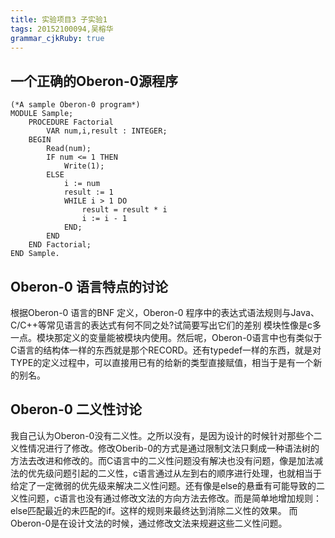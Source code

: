 ```yaml
---
title: 实验项目3 子实验1
tags: 20152100094,吴榕华
grammar_cjkRuby: true
---
```



## 一个正确的Oberon-0源程序

```
(*A sample Oberon-0 program*)
MODULE Sample;
	PROCEDURE Factorial
		VAR num,i,result : INTEGER;
	BEGIN
		Read(num);
		IF num <= 1 THEN 
			Write(1);
		ELSE 
			i := num
			result := 1
			WHILE i > 1 DO
				result = result * i
				i := i - 1
			END;
		END
	END Factorial;
END Sample.
```

## Oberon-0 语言特点的讨论
根据Oberon-0 语言的BNF 定义，Oberon-0 程序中的表达式语法规则与Java、C/C++等常见语言的表达式有何不同之处?试简要写出它们的差别
模块性像是c多一点。模块那定义的变量能被模块内使用。然后呢，Oberon-0语言中也有类似于C语言的结构体一样的东西就是那个RECORD。还有typedef一样的东西，就是对TYPE的定义过程中，可以直接用已有的给新的类型直接赋值，相当于是有一个新的别名。

## Oberon-0 二义性讨论
我自己认为Oberon-0没有二义性。之所以没有，是因为设计的时候针对那些个二义性情况进行了修改。修改Oberib-0的方式是通过限制文法只剩成一种语法树的方法去改进和修改的。而C语言中的二义性问题没有解决也没有问题，像是加法减法的优先级问题引起的二义性，c语言通过从左到右的顺序进行处理，也就相当于给定了一定微弱的优先级来解决二义性问题。还有像是else的悬垂有可能导致的二义性问题，c语言也没有通过修改文法的方向方法去修改。而是简单地增加规则：else匹配最近的未匹配的if。这样的规则来最终达到消除二义性的效果。
而Oberon-0是在设计文法的时候，通过修改文法来规避这些二义性问题。